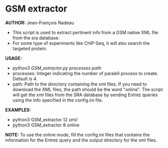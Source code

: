 # GSM extractor<br>
**AUTHOR:** Jean-François Nadeau<br>
  * This script is used to extract pertinent info from a GSM native XML file from the sra database.<br>
  * For some  type of experiments like ChIP-Seq, it will also search the targeted protein.<br>

**USAGE:**<br>
  * *python3 GSM_extractor.py processes path*<br>
  * processes: Integer indicating the number of paralell process to create. Default is 4.<br>
  * path: Path to the directory containing the xml files. If you need to download the XML files, the path should be the word "online". The script will get the xml files from the SRA database by sending Entrez queries using the info specified in the config.ini file.<br>

**EXAMPLES:**<br>
  * python3 GSM_extractor 12 xml/<br>
  * python3 GSM_extractor 8 online<br>

**NOTE:** To use the online mode, fill the config.ini files that contains the information for the Entrez query and the output directory for the xml files.<br>
